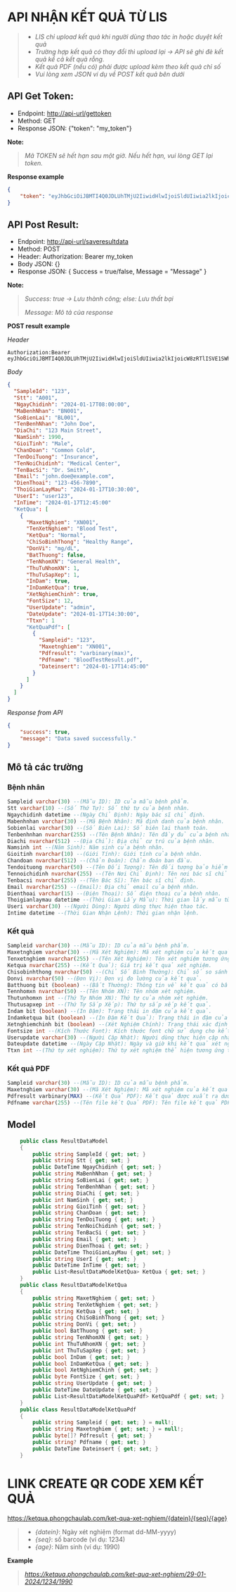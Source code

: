 # API NHẬN KẾT QUẢ TỪ LIS
> - *LIS chỉ upload kết quả khi người dùng thao tác in hoặc duyệt kết quả*
> - *Trường hợp kết quả có thay đổi thì upload lại -> API sẽ ghi đè kết quả kể cả kết quả rỗng.*
> - *Kết quả PDF (nếu có) phải được upload kèm theo kết quả chỉ số*
> - *Vui lòng xem JSON ví dụ về POST kết quả bên dưới*
## API Get Token:
- Endpoint: [http://api-url/gettoken](http://api-url/gettoken)
- Method: GET
- Response JSON: {"token": "my_token"}

**Note:**
> *Mã TOKEN sẽ hết hạn sau một giờ. Nếu hết hạn, vui lòng GET lại token.*
  
**Response example**
```json
{
    "token": "eyJhbGciOiJBMTI4Q0JDLUhTMjU2IiwidHlwIjoiSldUIiwia2lkIjoicW8zRTlISVE1SWh0N2U4dktoRzJtc1hhNHJNVUFrTUQifQ.eyJ1c2VybmFtZSI6InBob25nY2hhdWxhYl9hcGkiLCJyb2xlIjoiYWRtaW4iLCJuYmYiOjE3MDU0NjI3MjQsImV4cCI6MTcwNTQ2NjMyNCwiaXNzIjoicGhvbmdjaGF1bGFiX2FwaSIsImF1ZCI6ImFwaSJ9.Q0BXPB72ex7WbFU-AgvsEzgK9NZ6IMubrVepwOSUdus"
}
```
## API Post Result:
- Endpoint: [http://api-url/saveresultdata](http://api-url/saveresultdata)
- Method: POST
- Header:
    Authorization: Bearer my_token 
- Body JSON: {}
- Response JSON: { Success = true/false, Message = "Message" }
  
**Note:**
>  *Success: true -> Lưu thành công; else: Lưu thất bại*
> 
> *Message: Mô tả của response*
  
**POST result example**

*Header*
```
Authorization:Bearer eyJhbGciOiJBMTI4Q0JDLUhTMjU2IiwidHlwIjoiSldUIiwia2lkIjoicW8zRTlISVE1SWh0N2U4dktoRzJtc1hhNHJNVUFrTUQifQ.eyJ1c2VybmFtZSI6InBob25nY2hhdWxhYl9hcGkiLCJyb2xlIjoiYWRtaW4iLCJuYmYiOjE3MDU0ODg4MTMsImV4cCI6MTcwNTQ5MjQxMywiaXNzIjoicGhvbmdjaGF1bGFiX2FwaSIsImF1ZCI6ImFwaSJ9.emskgyawz3TLaCuJxhytw0hC3UGd0HV7qz34QYSwW_c
```
*Body*
```json
{
  "SampleId": "123",
  "Stt": "A001",
  "NgayChidinh": "2024-01-17T08:00:00",
  "MaBenhNhan": "BN001",
  "SoBienLai": "BL001",
  "TenBenhNhan": "John Doe",
  "DiaChi": "123 Main Street",
  "NamSinh": 1990,
  "GioiTinh": "Male",
  "ChanDoan": "Common Cold",
  "TenDoiTuong": "Insurance",
  "TenNoiChidinh": "Medical Center",
  "TenBacSi": "Dr. Smith",
  "Email": "john.doe@example.com",
  "DienThoai": "123-456-7890",
  "ThoiGianLayMau": "2024-01-17T10:30:00",
  "UserI": "user123",
  "InTime": "2024-01-17T12:45:00"
  "KetQua": [
    {
      "MaxetNghiem": "XN001",
      "TenXetNghiem": "Blood Test",
      "KetQua": "Normal",
      "ChiSoBinhThong": "Healthy Range",
      "DonVi": "mg/dL",
      "BatThuong": false,
      "TenNhomXN": "General Health",
      "ThuTuNhomXN": 1,
      "ThuTuSapXep": 1,
      "InDam": true,
      "InDamKetQua": true,
      "XetNghiemChinh": true,
      "FontSize": 12,
      "UserUpdate": "admin",
      "DateUpdate": "2024-01-17T14:30:00",
      "Ttxn": 1
      "KetQuaPdf": [
        {
          "Sampleid": "123",
          "Maxetnghiem": "XN001",
          "Pdfresult": "varbinary(max)",
          "Pdfname": "BloodTestResult.pdf",
          "Dateinsert": "2024-01-17T14:45:00"
        }
      ]
    }
  ]
}
```
*Response from API*

```json
{
    "success": true,
    "message": "Data saved successfully."
}
```
## Mô tả các trường
### Bệnh nhân
```sql
Sampleid varchar(30) --(Mẫu ID): ID của mẫu bệnh phẩm.
Stt varchar(10) --(Số Thứ Tự): Số thứ tự của bệnh nhân.
Ngaychidinh datetime --(Ngày Chỉ Định): Ngày bác sĩ chỉ định.
Mabenhnhan varchar(30) --(Mã Bệnh Nhân): Mã định danh của bệnh nhân.
Sobienlai varchar(30) --(Số Biên Lai): Số biên lai thanh toán.
Tenbenhnhan nvarchar(255) --(Tên Bệnh Nhân): Tên đầy đủ của bệnh nhân.
Diachi nvarchar(512) --(Địa Chỉ): Địa chỉ cư trú của bệnh nhân.
Namsinh int --(Năm Sinh): Năm sinh của bệnh nhân.
Gioitinh nvarchar(10) --(Giới Tính): Giới tính của bệnh nhân.
Chandoan nvarchar(512) --(Chẩn Đoán): Chẩn đoán ban đầu.
Tendoituong nvarchar(50) --(Tên Đối Tượng): Tên đối tượng bảo hiểm y tế.
Tennoichidinh nvarchar(255) --(Tên Nơi Chỉ Định): Tên nơi bác sĩ chỉ định.
Tenbacsi nvarchar(255) --(Tên Bác Sĩ): Tên bác sĩ chỉ định.
Email nvarchar(255) --(Email): Địa chỉ email của bệnh nhân.
Dienthoai varchar(15) --(Điện Thoại): Số điện thoại của bệnh nhân.
Thoigianlaymau datetime --(Thời Gian Lấy Mẫu): Thời gian lấy mẫu từ bệnh nhân.
Useri varchar(30) --(Người Dùng): Người dùng thực hiện thao tác.
Intime datetime --(Thời Gian Nhận Lệnh): Thời gian nhận lệnh.
```
### Kết quả
```sql
Sampleid varchar(30) --(Mẫu ID): ID của mẫu bệnh phẩm.
Maxetnghiem varchar(30) --(Mã Xét Nghiệm): Mã xét nghiệm của kết quả.
Tenxetnghiem nvarchar(255) --(Tên Xét Nghiệm): Tên xét nghiệm tương ứng.
Ketqua nvarchar(255) --(Kết Quả): Giá trị kết quả xét nghiệm.
Chisobinhthong nvarchar(50) --(Chỉ Số Bình Thường): Chỉ số so sánh với giá trị bình thường.
Donvi nvarchar(50) --(Đơn Vị): Đơn vị đo lường của kết quả.
Batthuong bit (boolean) --(Bất Thường): Thông tin về kết quả có bất thường hay không.
Tennhomxn nvarchar(50) --(Tên Nhóm XN): Tên nhóm xét nghiệm.
Thutunhomxn int --(Thứ Tự Nhóm XN): Thứ tự của nhóm xét nghiệm.
Thutusapxep int --(Thứ Tự Sắp Xếp): Thứ tự sắp xếp kết quả.
Indam bit (boolean) --(In Đậm): Trạng thái in đậm của kết quả.
Indamketqua bit (boolean) --(In Đậm Kết Quả): Trạng thái in đậm của giá trị kết quả.
Xetnghiemchinh bit (boolean) --(Xét Nghiệm Chính): Trạng thái xác định xét nghiệm là chính hay không.
Fontsize int --(Kích Thước Font): Kích thước font chữ sử dụng cho kết quả xét nghiệm.
Userupdate varchar(30) --(Người Cập Nhật): Người dùng thực hiện cập nhật kết quả.
Dateupdate datetime --(Ngày Cập Nhật): Ngày và giờ khi kết quả xét nghiệm được cập nhật.
Ttxn int --(Thứ tự xét nghiệm): Thứ tự xét nghiệm thể hiện tương ứng trên phiếu kết quả.
```
### Kết quả PDF
```sql
Sampleid varchar(30) --(Mẫu ID): ID của mẫu bệnh phẩm.
Maxetnghiem varchar(30) --(Mã Xét Nghiệm): Mã xét nghiệm của kết quả.
Pdfresult varbinary(MAX) --(Kết Quả PDF): Kết quả được xuất ra dưới định dạng PDF.
Pdfname varchar(255) --(Tên file kết Quả PDF): Tên file kết quả PDF.
```
## Model
```c#
    public class ResultDataModel
    {
        public string SampleId { get; set; }
        public string Stt { get; set; }
        public DateTime NgayChidinh { get; set; }
        public string MaBenhNhan { get; set; }
        public string SoBienLai { get; set; }
        public string TenBenhNhan { get; set; }
        public string DiaChi { get; set; }
        public int NamSinh { get; set; }
        public string GioiTinh { get; set; }
        public string ChanDoan { get; set; }
        public string TenDoiTuong { get; set; }
        public string TenNoiChidinh { get; set; }
        public string TenBacSi { get; set; }
        public string Email { get; set; }
        public string DienThoai { get; set; }
        public DateTime ThoiGianLayMau { get; set; }
        public string UserI { get; set; }
        public DateTime InTime { get; set; }
        public List<ResultDataModelKetQua> KetQua { get; set; }
    }
    public class ResultDataModelKetQua
    {
        public string MaxetNghiem { get; set; }
        public string TenXetNghiem { get; set; }
        public string KetQua { get; set; }
        public string ChiSoBinhThong { get; set; }
        public string DonVi { get; set; }
        public bool BatThuong { get; set; }
        public string TenNhomXN { get; set; }
        public int ThuTuNhomXN { get; set; }
        public int ThuTuSapXep { get; set; }
        public bool InDam { get; set; }
        public bool InDamKetQua { get; set; }
        public bool XetNghiemChinh { get; set; }
        public byte FontSize { get; set; }
        public string UserUpdate { get; set; }
        public DateTime DateUpdate { get; set; }
        public List<ResultDataModelKetQuaPdf> KetQuaPdf { get; set; }
    }
    public class ResultDataModelKetQuaPdf
    {
        public string Sampleid { get; set; } = null!;
        public string Maxetnghiem { get; set; } = null!;
        public byte[]? Pdfresult { get; set; }
        public string? Pdfname { get; set; }
        public DateTime Dateinsert { get; set; }
    }
```
# LINK CREATE QR CODE XEM KẾT QUẢ
https://ketqua.phongchaulab.com/ket-qua-xet-nghiem/{datein}/{seq}/{age}
> - *{datein}*: Ngày xét nghiệm (format dd-MM-yyyy)
> - *{seq}*: số barcode (ví dụ: 1234)
> - *{age}*: Năm sinh (ví dụ: 1990)

**Example**
> *https://ketqua.phongchaulab.com/ket-qua-xet-nghiem/29-01-2024/1234/1990*
